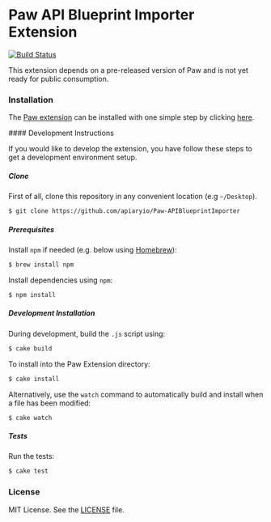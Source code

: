 Paw API Blueprint Importer Extension
====================================

[![Build Status](http://img.shields.io/travis/apiaryio/Paw-APIBlueprintImporter/master.svg?style=flat)](https://travis-ci.org/apiaryio/Paw-APIBlueprintImporter)

This extension depends on a pre-released version of Paw and is not yet ready
for public consumption.

### Installation

The [Paw extension](http://luckymarmot.com/paw/extensions/APIBlueprintImporter) can be installed with one simple step by clicking [here](paw://extensions/io.apiary.PawExtensions.APIBlueprintImporter?install).

#### Development Instructions

If you would like to develop the extension, you have follow these steps to get a development environment setup.

##### Clone

First of all, clone this repository in any convenient location (e.g `~/Desktop`).

```bash
$ git clone https://github.com/apiaryio/Paw-APIBlueprintImporter
```

##### Prerequisites

Install `npm` if needed (e.g. below using [Homebrew](http://brew.sh/)):

```bash
$ brew install npm
```

Install dependencies using `npm`:

```bash
$ npm install
```

##### Development Installation

During development, build the `.js` script using:

```bash
$ cake build
```

To install into the Paw Extension directory:

```bash
$ cake install
```

Alternatively, use the `watch` command to automatically build and install when a file has been modified:

```bash
$ cake watch
```

##### Tests

Run the tests:

```bash
$ cake test
```

### License

MIT License. See the [LICENSE](LICENSE) file.
